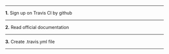 ***
**1.** Sign up on Travis CI by github
***
**2.** Read official documentation
***
**3.** Create .travis.yml file
***
